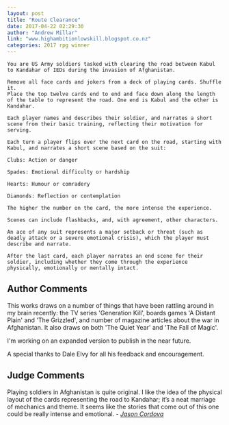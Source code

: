 ```yaml
---
layout: post
title: "Route Clearance"
date: 2017-04-22 02:29:30
author: "Andrew Millar"
link: "www.highambitionlowskill.blogspot.co.nz"
categories: 2017 rpg winner
---
```

```
You are US Army soldiers tasked with clearing the road between Kabul to Kandahar of IEDs during the invasion of Afghanistan. 

Remove all face cards and jokers from a deck of playing cards. Shuffle it.
Place the top twelve cards end to end and face down along the length of the table to represent the road. One end is Kabul and the other is Kandahar.

Each player names and describes their soldier, and narrates a short scene from their basic training, reflecting their motivation for serving.

Each turn a player flips over the next card on the road, starting with Kabul, and narrates a short scene based on the suit:

Clubs: Action or danger

Spades: Emotional difficulty or hardship

Hearts: Humour or comradery

Diamonds: Reflection or contemplation

The higher the number on the card, the more intense the experience.

Scenes can include flashbacks, and, with agreement, other characters. 

An ace of any suit represents a major setback or threat (such as deadly attack or a severe emotional crisis), which the player must describe and narrate. 

After the last card, each player narrates an end scene for their soldier, including whether they come through the experience physically, emotionally or mentally intact.
```
## Author Comments 

This works draws on a number of things that have been rattling around in my brain recently: the TV series 'Generation Kill', boards games 'A Distant Plain' and 'The Grizzled', and number of magazine articles about the war in Afghanistan.
It also draws on both 'The Quiet Year' and 'The Fall of Magic'. 

I'm working on an expanded version to publish in the near future.

A special thanks to Dale Elvy for all his feedback and encouragement. 

## Judge Comments

Playing soldiers in Afghanistan is quite original. I like the idea of the physical layout of the cards representing the road to Kandahar; it’s a neat marriage of mechanics and theme. It seems like the stories that come out of this one could be really intense and emotional. - [*Jason Cordova*]({{site.baseurl}}/judges)